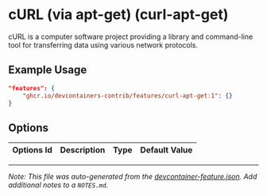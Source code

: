 
# cURL (via apt-get) (curl-apt-get)

cURL is a computer software project providing a library and command-line tool for transferring data using various network protocols.

## Example Usage

```json
"features": {
    "ghcr.io/devcontainers-contrib/features/curl-apt-get:1": {}
}
```

## Options

| Options Id | Description | Type | Default Value |
|-----|-----|-----|-----|




---

_Note: This file was auto-generated from the [devcontainer-feature.json](https://github.com/devcontainers-contrib/features/blob/main/src/curl-apt-get/devcontainer-feature.json).  Add additional notes to a `NOTES.md`._
